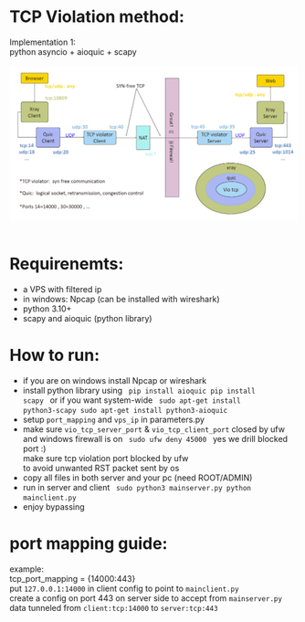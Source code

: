 # TCP Violation method:
Implementation 1:<br>
python asyncio + aioquic + scapy<br><br>
<img src="/slide2.png?raw=true" width="800" >
<br><br>

# Requirenemts:
- a VPS with filtered ip
- in windows: Npcap (can be installed with wireshark)
- python 3.10+
- scapy and aioquic (python library)

# How to run:
- if you are on windows install Npcap or wireshark
- install python library using
    <code>
    pip install aioquic
    pip install scapy
    </code>
    or if you want system-wide
    <code>
    sudo apt-get install python3-scapy
    sudo apt-get install python3-aioquic
    </code>
- setup `port_mapping` and `vps_ip` in parameters.py
- make sure `vio_tcp_server_port` & `vio_tcp_client_port` closed by ufw and windows firewall is on
    <code>
    sudo ufw deny 45000
    </code>
    yes we drill blocked port :)<br>
    make sure tcp violation port blocked by ufw<br>
    to avoid unwanted RST packet sent by os<br>
- copy all files in both server and your pc (need ROOT/ADMIN)
- run in server and client
    <code>
    sudo python3 mainserver.py
    python mainclient.py
    </code>
- enjoy bypassing

# port mapping guide:
example:<br>
tcp_port_mapping = {14000:443}<br>
put `127.0.0.1:14000` in client config to point to `mainclient.py`<br>
create a config on port 443 on server side to accept from `mainserver.py`<br>
data tunneled from `client:tcp:14000` to `server:tcp:443`<br>

    
  



